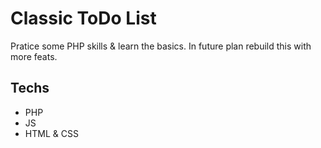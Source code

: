 # Classic ToDo List

Pratice some PHP skills & learn the basics.
In future plan rebuild this with more feats.

## Techs

- PHP
- JS
- HTML & CSS